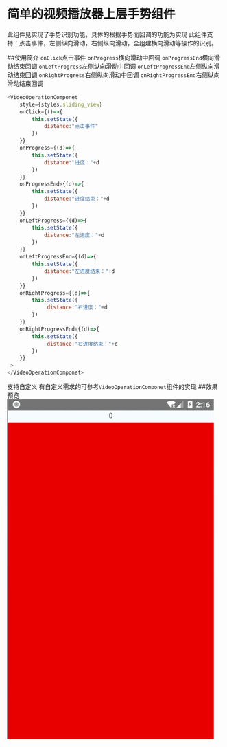 # 简单的视频播放器上层手势组件
此组件见实现了手势识别功能，具体的根据手势而回调的功能为实现
此组件支持：点击事件，左侧纵向滑动，右侧纵向滑动，全组建横向滑动等操作的识别。

##使用简介
`onClick`点击事件
`onProgress`横向滑动中回调
`onProgressEnd`横向滑动结束回调
`onLeftProgress`左侧纵向滑动中回调
`onLeftProgressEnd`左侧纵向滑动结束回调
`onRightProgress`右侧纵向滑动中回调
`onRightProgressEnd`右侧纵向滑动结束回调
```javascript
<VideoOperationComponet
    style={styles.sliding_view}
    onClick={()=>{
        this.setState({
            distance:"点击事件"
        })
    }}
    onProgress={(d)=>{
        this.setState({
            distance:"进度："+d
        })
    }}
    onProgressEnd={(d)=>{
        this.setState({
            distance:"进度结束："+d
        })
    }}
    onLeftProgress={(d)=>{
        this.setState({
            distance:"左进度："+d
        })
    }}
    onLeftProgressEnd={(d)=>{
        this.setState({
            distance:"左进度结束："+d
        })
    }}
    onRightProgress={(d)=>{
        this.setState({
             distance:"右进度："+d
        })
    }}
    onRightProgressEnd={(d)=>{
        this.setState({
             distance:"右进度结束："+d
        })
    }}
 >
</VideoOperationComponet>
```
支持自定义 有自定义需求的可参考`VideoOperationComponet`组件的实现
##效果预览
![markdown](./doc/images/a1.gif "markdown")
